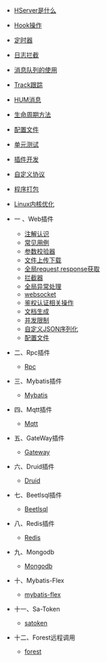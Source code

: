 <!-- docs/_sidebar.md -->

* [HServer是什么](zh-cn/index.md)
* [Hook操作](zh-cn/hook.md)
* [定时器](zh-cn/task.md)
* [日志拦截](zh-cn/log.md)
* [消息队列的使用](zh-cn/mq.md)
* [Track跟踪](zh-cn/track.md)
* [HUM消息](zh-cn/hum.md)
* [生命周期方法](zh-cn/lifecycle.md)
* [配置文件](zh-cn/prop.md)
* [单元测试](zh-cn/unit.md)
* [插件开发](zh-cn/plugin.md)
* [自定义协议](zh-cn/protocol.md)
* [程序打包](zh-cn/plugin/jar.md)
* [Linux内核优化](zh-cn/optimization.md)
* 一 、Web插件
    * [注解认识](zh-cn/plugin/web/annotation.md)
    * [常见用例](zh-cn/plugin/web/example.md)
    * [参数校验器](zh-cn/plugin/web/check.md)
    * [文件上传下载](zh-cn/plugin/web/file.md)
    * [全局request,response获取](zh-cn/plugin/web/reqresp.md)
    * [拦截器](zh-cn/plugin/web/filter.md)
    * [全局异常处理](zh-cn/plugin/web/exception.md)
    * [websocket](zh-cn/plugin/web/websocket.md)
    * [鉴权认证相关操作](zh-cn/plugin/web/authentication.md)
    * [文档生成](zh-cn/plugin/web/apidoc.md)
    * [并发限制](zh-cn/plugin/web/limit.md)
    * [自定义JSON序列化](zh-cn/plugin/web/json.md)
    * [配置文件](zh-cn/plugin/web/prop.md)

* 二、Rpc插件
    * [Rpc](zh-cn/plugin/rpc/index.md)
* 三、Mybatis插件
    * [Mybatis](zh-cn/plugin/mybatis.md)
* 四、Mqtt插件
    * [Mqtt](zh-cn/mqtt.md)
* 五、GateWay插件
    * [Gateway](zh-cn/plugin/gateway.md)
* 六、Druid插件
    * [Druid](zh-cn/plugin/druid/index.md)
* 七、Beetlsql插件
    * [Beetlsql](zh-cn/plugin/beetle.md)
* 八、Redis插件
    * [Redis](zh-cn/plugin/redis.md)
* 九、Mongodb
    * [Mongodb](zh-cn/plugin/mongodb.md)
* 十、Mybatis-Flex
  * [mybatis-flex](zh-cn/plugin/mybatis-flex.md)
* 十一、Sa-Token
  * [satoken](zh-cn/plugin/satoken.md)
* 十二、Forest远程调用
  * [forest](zh-cn/plugin/forest.md) 
